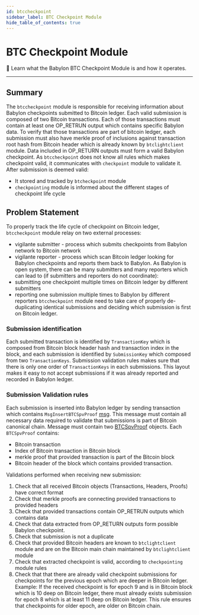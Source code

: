 ```yaml
---
id: btccheckpoint
sidebar_label: BTC Checkpoint Module
hide_table_of_contents: true
---
```


# BTC Checkpoint Module

📙 Learn what the Babylon BTC Checkpoint Module is and how it operates.

---

## Summary

The `btccheckpoint` module is responsible for receiving information about Babylon checkpoints
submitted to Bitcoin ledger. Each valid submission is composed of two Bitcoin transactions.
Each of those transactions must contain at least one OP_RETRUN output which contains specific
Babylon data. To verify that those transactions are part of bitcoin ledger, each submission
must also have merkle proof of inclusions against transaction root hash from Bitcoin
header which is already known by `btclightclient` module.
Data included in OP_RETURN outputs must form a valid Babylon checkpoint. As `btccheckpoint`
does not know all rules which makes checkpoint valid, it communicates with
`checkpoint` module to validate it.
After submission is deemed valid:
- It stored and tracked by `btcheckpoint` module
- `checkpointing` module is informed about the different stages of checkpoint life cycle

## Problem Statement

To properly track the life cycle of checkpoint on Bitcoin ledger, `btccheckpoint` module
relay on two external processes:
- vigilante submitter - process which submits checkpoints from Babylon network to Bitcoin
network
- vigilante reporter - process which scan Bitcoin ledger looking for Babylon checkpoints
and reports them back to Babylon.
As Babylon is open system, there can be many submitters and many reporters which can
lead to (if submitters and reporters do not coordinate):
- submitting one checkpoint multiple times on Bitcoin ledger by different submitters
- reporting one submission multiple times to Babylon by different reporters
`btccheckpoint` module need to take care of properly de-duplicating identical submissions
and deciding which submission is first on Bitcoin ledger.


### Submission identification

Each submitted transaction is identified by `TransactionKey`  which is composed from
Bitcoin block header hash and transaction index in the block, and each submission
is identified by `SubmissionKey` which composed from two `TransactionKeys`. Submission
validation rules makes sure that there is only one order of `TransactionKeys` in each
submissions.
This layout makes it easy to not accept submissions if it was already reported and recorded
in Babylon ledger.

### Submission Validation rules

Each submission is inserted into Babylon ledger by sending transaction which contains
`MsgInsertBTCSpvProof` [msg](https://github.com/babylonchain/babylon/blob/dev/proto/babylon/btccheckpoint/tx.proto#L15).
This message must contain all necessary data required to validate that submissions is part of
Bitcoin canonical chain. Message must contain two [BTCSpvProof](https://github.com/babylonchain/babylon/blob/dev/proto/babylon/btccheckpoint/btccheckpoint.proto#L23) objects.
Each `BTCSpvProof` contains:
- Bitcoin transaction
- Index of Bitcoin transaction in Bitcoin block
- merkle proof that provided transaction is part of the Bitcoin block
- Bitcoin header of the block which contains provided transaction.

Validations performed when receiving new submission:

1. Check that all received Bitcoin objects (Transactions, Headers, Proofs) have correct format
2. Check that merkle proofs are connecting provided transactions to provided headers
3. Check that provided transactions contain OP_RETRUN outputs which contains data
4. Check that data extracted from OP_RETURN outputs form possible Babylon checkpoint.
5. Check that submission is not a duplicate
6. Check that provided Bitcoin headers are known to `btclightclient` module and are
on the Bitcoin main chain maintained by `btclightclient` module
7. Check that extracted checkpoint is valid, according to `checkpointing` module rules
8. Check that that there are already valid checkpoint submissions for checkpoints for the previous epoch which
are deeper in Bitcoin ledger.
Example: If the received checkpoint is for epoch 9 and is in Bitcoin block which is 10 deep on Bitcoin
ledger, there must already exists submission for epoch 8 which is at least 11 deep on Bitcoin ledger.
This rule ensures that checkpoints for older epoch, are older on Bitcoin chain.



